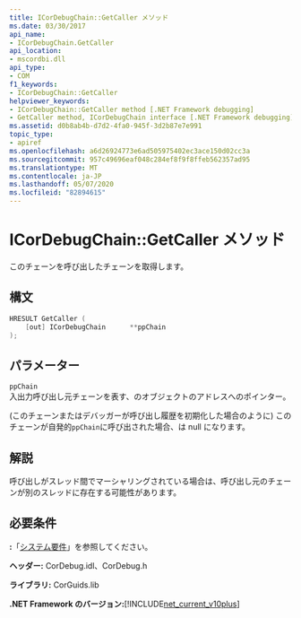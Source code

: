 ```yaml
---
title: ICorDebugChain::GetCaller メソッド
ms.date: 03/30/2017
api_name:
- ICorDebugChain.GetCaller
api_location:
- mscordbi.dll
api_type:
- COM
f1_keywords:
- ICorDebugChain::GetCaller
helpviewer_keywords:
- ICorDebugChain::GetCaller method [.NET Framework debugging]
- GetCaller method, ICorDebugChain interface [.NET Framework debugging]
ms.assetid: d0b8ab4b-d7d2-4fa0-945f-3d2b87e7e991
topic_type:
- apiref
ms.openlocfilehash: a6d26924773e6ad505975402ec3ace150d02cc3a
ms.sourcegitcommit: 957c49696eaf048c284ef8f9f8ffeb562357ad95
ms.translationtype: MT
ms.contentlocale: ja-JP
ms.lasthandoff: 05/07/2020
ms.locfileid: "82894615"
---
```

# <a name="icordebugchaingetcaller-method"></a>ICorDebugChain::GetCaller メソッド
このチェーンを呼び出したチェーンを取得します。  
  
## <a name="syntax"></a>構文  
  
```cpp  
HRESULT GetCaller (  
    [out] ICorDebugChain      **ppChain  
);  
```  
  
## <a name="parameters"></a>パラメーター  
 `ppChain`  
 入出力呼び出し元チェーンを表す、のオブジェクトのアドレスへのポインター。  
  
 (このチェーンまたはデバッガーが呼び出し履歴を初期化した場合のように) このチェーンが自発的`ppChain`に呼び出された場合、は null になります。  
  
## <a name="remarks"></a>解説  
 呼び出しがスレッド間でマーシャリングされている場合は、呼び出し元のチェーンが別のスレッドに存在する可能性があります。  
  
## <a name="requirements"></a>必要条件  
 **:**「[システム要件](../../get-started/system-requirements.md)」を参照してください。  
  
 **ヘッダー:** CorDebug.idl、CorDebug.h  
  
 **ライブラリ:** CorGuids.lib  
  
 **.NET Framework のバージョン:**[!INCLUDE[net_current_v10plus](../../../../includes/net-current-v10plus-md.md)]
